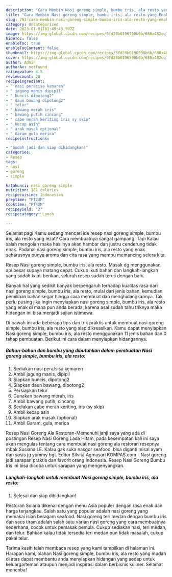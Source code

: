 ```yaml
---
description: "Cara Membin Nasi goreng simple, bumbu iris, ala resto yang Enak}"
title: "Cara Membin Nasi goreng simple, bumbu iris, ala resto yang Enak}"
slug: 793-cara-membin-nasi-goreng-simple-bumbu-iris-ala-resto-yang-enak
category: Uncategorized
date: 2023-01-01T01:49:43.507Z
image: https://img-global.cpcdn.com/recipes/5fd20b0196598b6b/680x482cq70/nasi-goreng-simple-bumbu-iris-ala-resto-foto-resep-utama.jpg
hideToc: false
enableToc: true
enableTocContent: false
thumbnail: https://img-global.cpcdn.com/recipes/5fd20b0196598b6b/680x482cq70/nasi-goreng-simple-bumbu-iris-ala-resto-foto-resep-utama.jpg
cover: https://img-global.cpcdn.com/recipes/5fd20b0196598b6b/680x482cq70/nasi-goreng-simple-bumbu-iris-ala-resto-foto-resep-utama.jpg
author: Admin
authorAv: notfound
ratingvalue: 4.5
reviewcount: 20
recipeingredient:
- " nasi perasisa kemaren"
- " jagung manis dipipil"
- " buncis dipotong2"
- " daun bawang dipotong2"
- " telur"
- " bawang merah iris"
- " bawang putih cincang"
- " cabe merah keriting iris sy skip"
- " kecap asin"
- " arak masak optional"
- " Garam gula merica"
recipeinstructions:

- "Sudah jadi dan siap dihidangkan!"
categories:
- Resep
tags:
- nasi
- goreng
- simple

katakunci: nasi goreng simple 
nutrition: 181 calories
recipecuisine: Indonesian
preptime: "PT23M"
cooktime: "PT42M"
recipeyield: "2"
recipecategory: Lunch

---
```



Selamat pagi Kamu sedang mencari ide resep nasi goreng simple, bumbu iris, ala resto yang lezat? Cara membuatnya sangat gampang. Tapi Kalau salah mengolah maka hasilnya akan hambar dan justru cenderung tidak enak. Padahal nasi goreng simple, bumbu iris, ala resto yang enak seharusnya punya aroma dan cita rasa yang mampu memancing selera kita.


Resep Nasi goreng simple, bumbu iris, ala resto. Masak dg menggunakan api besar supaya matang cepat. Cukup ikuti bahan dan langkah-langkah yang sudah kami berikan, seluruh resep sudah teruji dengan baik.

Banyak hal yang sedikit banyak berpengaruh terhadap kualitas rasa dari nasi goreng simple, bumbu iris, ala resto, mulai dari jenis bahan, kemudian pemilihan bahan segar hingga cara membuat dan menghidangkannya. Tak perlu pusing jika ingin menyiapkan nasi goreng simple, bumbu iris, ala resto yang enak di mana pun anda berada, karena asal sudah tahu triknya maka hidangan ini bisa menjadi sajian istimewa.


Di bawah ini ada beberapa tips dan trik praktis untuk membuat nasi goreng simple, bumbu iris, ala resto yang siap dikreasikan. Kamu dapat menyiapkan Nasi goreng simple, bumbu iris, ala resto menggunakan 11 jenis bahan dan 0 tahap pembuatan. Berikut ini cara dalam menyiapkan hidangannya.

<!--inarticleads1-->

##### Bahan-bahan dan bumbu yang dibutuhkan dalam pembuatan Nasi goreng simple, bumbu iris, ala resto:

1. Sediakan  nasi pera/sisa kemaren
1. Ambil  jagung manis, dipipil
1. Siapkan  buncis, dipotong2
1. Siapkan  daun bawang, dipotong2
1. Persiapkan  telur
1. Gunakan  bawang merah, iris
1. Ambil  bawang putih, cincang
1. Sediakan  cabe merah keriting, iris (sy skip)
1. Ambil  kecap asin
1. Siapkan  arak masak (optional)
1. Ambil  Garam, gula, merica


Resep Nasi Goreng Ala Restoran-Memenuhi janji saya yang ada di postingan Resep Nasi Goreng Lada Hitam, pada kesempatan kali ini saya akan mengulas tentang cara membuat nasi goreng ala restoran resepnya mbak Susiana LE. Kalau gak suka nasgor seafood, bisa diganti misal ayam dan sosis jg yummy bgt. Editor Silvita Agmasari KOMPAS.com - Nasi goreng jadi sarapan praktis dan favorit orang Indonesia. Resep Nasi Goreng Bumbu Iris ini bisa dicoba untuk sarapan yang mengenyangkan. 

<!--inarticleads2-->

##### Langkah-langkah untuk membuat Nasi goreng simple, bumbu iris, ala resto:


1. Selesai dan siap dihidangkan!

Restoran Solaria dikenal dengan menu Asia populer dengan rasa enak dan harga terjangkau. Salah satu yang populer adalah nasi goreng yang memakai isian beragam seafood. Nasi goreng teri medan dengan bumbu iris dan saus tiram adalah salah satu varian nasi goreng yang cara membuatnya sederhana, cocok untuk pemasak pemula. Cukup sediakan nasi, teri medan, dan telur. Bahkan kalau tidak tersedia teri medan pun tidak masalah, cukup pakai telur. 

Terima kasih telah membaca resep yang kami tampilkan di halaman ini. Harapan kami, olahan Nasi goreng simple, bumbu iris, ala resto yang mudah di atas dapat membantu anda menyiapkan hidangan yang sedap untuk keluarga/teman ataupun menjadi inspirasi dalam berbisnis kuliner. Selamat mencoba!
